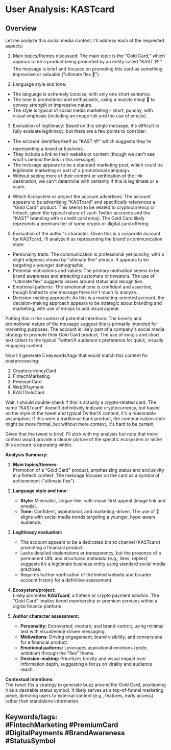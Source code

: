 # User Analysis: KASTcard

## Overview

<think>
Let me analyze this social media content. I'll address each of the requested aspects:

1. Main topics/themes discussed:
The main topic is the "Gold Card," which appears to be a product being promoted by an entity called "KAST 💳." The message is brief and focuses on promoting this card as something impressive or valuable ("ultimate flex 💪").

2. Language style and tone:
- The language is extremely concise, with only one short sentence.
- The tone is promotional and enthusiastic, using a muscle emoji 💪 to convey strength or impressive nature.
- The style is typical of social media marketing - short, punchy, with visual emphasis (including an image link and the use of emojis).

3. Evaluation of legitimacy:
Based on this single message, it's difficult to fully evaluate legitimacy, but there are a few points to consider:
- The account identifies itself as "KAST 💳" which suggests they're representing a brand or business.
- They include a link to their website or content (though we can't see what's behind the link in this message).
- The message appears to be a standard marketing post, which could be legitimate marketing or part of a promotional campaign.
- Without seeing more of their content or verification of the link destination, we can't determine with certainty if this is legitimate or a scam.

4. Which Ecosystem or project the account advertises:
The account appears to be advertising "KASTcard" and specifically references a "Gold Card" product. This seems to be related to cryptocurrency or fintech, given the typical nature of such Twitter accounts and the "KAST" branding with a credit card emoji. The Gold Card likely represents a premium tier of some crypto or digital card offering.

5. Evaluation of the author's character:
Given this is a corporate account for KASTcard, I'll analyze it as representing the brand's communication style:
- Personality traits: The communication is professional yet punchy, with a slight edginess shown by "ultimate flex" phrase. It appears to be targeting a younger demographic.
- Potential motivations and values: The primary motivation seems to be brand awareness and attracting customers or investors. The use of "ultimate flex" suggests values around status and recognition.
- Emotional patterns: The emotional tone is confident and assertive, though limited to one message there isn't much to analyze.
- Decision-making approach: As this is a marketing-oriented account, the decision-making approach appears to be strategic about branding and marketing, with use of emojis to add visual appeal.

Putting this in the context of potential intentions:
The brevity and promotional nature of the message suggest this is primarily intended for marketing purposes. The account is likely part of a company's social media strategy to promote their Gold Card product. The use of emojis and short text caters to the typical Twitter/X audience's preference for quick, visually engaging content.

Now I'll generate 5 keywords/tags that would match this content for postprocessing:
1. CryptocurrencyCard
2. FintechMarketing
3. PremiumCard
4. Web3Payment
5. KASTGoldCard

Wait, I should double-check if this is actually a crypto-related card. The name "KASTcard" doesn't definitively indicate cryptocurrency, but based on the style of the tweet and typical Twitter/X content, it's a reasonable assumption. If this were a traditional bank product, the communication style might be more formal, but without more context, it's hard to be certain.

Given that the tweet is brief, I'll stick with my analysis but note that more context would provide a clearer picture of the specific ecosystem or niche this account is operating within.
</think>

**Analysis Summary:**

1. **Main topics/themes:**  
   Promotion of a "Gold Card" product, emphasizing status and exclusivity in a fintech context. The message focuses on the card as a symbol of achievement ("ultimate flex").

2. **Language style and tone:**  
   - **Style:** Minimalist, slogan-like, with visual-first appeal (image link and emojis).  
   - **Tone:** Confident, aspirational, and marketing-driven. The use of 💪 aligns with social media trends targeting a younger, hype-aware audience.

3. **Legitimacy evaluation:**  
   - The account appears to be a dedicated brand channel (KASTcard) promoting a financial product.  
   - Lacks detailed explanations or transparency, but the presence of a permanent URL and structured metadata (e.g., likes, replies) suggests it’s a legitimate business entity using standard social media practices.  
   - Requires further verification of the linked website and broader account history for a definitive assessment.

4. **Ecosystem/project:**  
   Likely promotes **KASTcard**, a fintech or crypto payment solution. The "Gold Card" implies tiered membership or premium services within a digital finance platform.

5. **Author character assessment:**  
   - **Personality:** Extroverted, modern, and brand-centric, using minimal text with visual/emoji-driven messaging.  
   - **Motivations:** Driving engagement, brand visibility, and conversions for a financial product.  
   - **Emotional patterns:** Leverages aspirational emotions (pride, ambition) through the "flex" theme.  
   - **Decision-making:** Prioritizes brevity and visual impact over information depth, suggesting a focus on virality and audience reach.  

**Contextual Intentions:**  
The tweet fits a strategy to generate buzz around the Gold Card, positioning it as a desirable status symbol. It likely serves as a top-of-funnel marketing piece, directing users to external content (e.g., features, early access) rather than standalone information.

**Keywords/tags:**  
#FintechMarketing #PremiumCard #DigitalPayments #BrandAwareness #StatusSymbol
---
